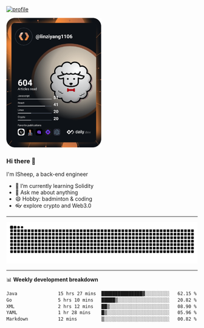 [![profile](https://user-images.githubusercontent.com/54968314/208005045-e4b42f3b-833d-4242-bfcc-e764865553a2.svg)](https://www.calligrapher.ai/)

<a href="https://app.daily.dev/linziyang1106"><img src="/devcard.png" width="250" alt="ISheep's Dev Card"/></a>

### Hi there 🐏

I'm ISheep, a back-end engineer

- 🔭 I’m currently learning Solidity
- 💬 Ask me about anything
- 😄 Hobby: badminton & coding
- 👓 explore crypto and Web3.0

-------

![](https://raw.githubusercontent.com/ISheepp/ISheepp/output/github-contribution-grid-snake.svg)

-------

📊 **Weekly development breakdown**
<!--START_SECTION:waka-->

```txt
Java               15 hrs 27 mins  ███████████████▓░░░░░░░░░   62.15 %
Go                 5 hrs 10 mins   █████▒░░░░░░░░░░░░░░░░░░░   20.82 %
XML                2 hrs 12 mins   ██▒░░░░░░░░░░░░░░░░░░░░░░   08.90 %
YAML               1 hr 28 mins    █▒░░░░░░░░░░░░░░░░░░░░░░░   05.96 %
Markdown           12 mins         ▒░░░░░░░░░░░░░░░░░░░░░░░░   00.82 %
```

<!--END_SECTION:waka-->
